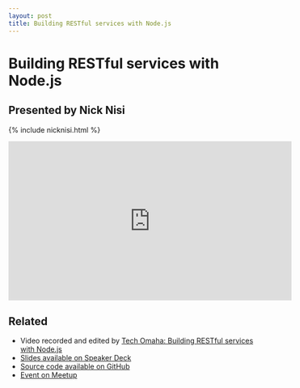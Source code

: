 ```yaml
---
layout: post
title: Building RESTful services with Node.js
---
```


# Building RESTful services with Node.js

## Presented by Nick Nisi

{% include nicknisi.html %}

<div class="fluid-width-video-wrapper">
	<iframe width="560" height="315" src="http://www.youtube.com/embed/APO3fFH7osw" frameborder="0" allowfullscreen></iframe>
</div>

## Related

* Video recorded and edited by [Tech Omaha: Building RESTful services with Node.js](http://techomaha.com/2013/01/restful-services-with-node-js/)
* [Slides available on Speaker Deck](https://speakerdeck.com/nebraskajs/restful-services-in-node-dot-js)
* [Source code available on GitHub](https://github.com/nicknisi/node-talk)
* [Event on Meetup](http://www.meetup.com/nebraskajs/events/87624182/)
